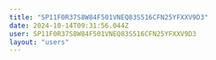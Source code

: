 ```yaml
---
title: "SP11F0R37S8W84F501VNEQ83S516CFN25YFXXV9D3"
date: 2024-10-14T09:31:56.044Z
user: SP11F0R37S8W84F501VNEQ83S516CFN25YFXXV9D3
layout: "users"
---
```

    